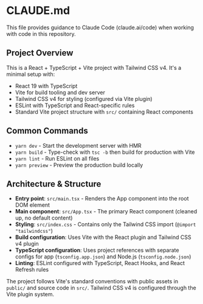 # CLAUDE.md

This file provides guidance to Claude Code (claude.ai/code) when working with code in this repository.

## Project Overview

This is a React + TypeScript + Vite project with Tailwind CSS v4. It's a minimal setup with:
- React 19 with TypeScript
- Vite for build tooling and dev server
- Tailwind CSS v4 for styling (configured via Vite plugin)
- ESLint with TypeScript and React-specific rules
- Standard Vite project structure with `src/` containing React components

## Common Commands

- `yarn dev` - Start the development server with HMR
- `yarn build` - Type-check with `tsc -b` then build for production with Vite
- `yarn lint` - Run ESLint on all files
- `yarn preview` - Preview the production build locally

## Architecture & Structure

- **Entry point**: `src/main.tsx` - Renders the App component into the root DOM element
- **Main component**: `src/App.tsx` - The primary React component (cleaned up, no default content)
- **Styling**: `src/index.css` - Contains only the Tailwind CSS import (`@import "tailwindcss"`)
- **Build configuration**: Uses Vite with the React plugin and Tailwind CSS v4 plugin
- **TypeScript configuration**: Uses project references with separate configs for app (`tsconfig.app.json`) and Node.js (`tsconfig.node.json`)
- **Linting**: ESLint configured with TypeScript, React Hooks, and React Refresh rules

The project follows Vite's standard conventions with public assets in `public/` and source code in `src/`. Tailwind CSS v4 is configured through the Vite plugin system.